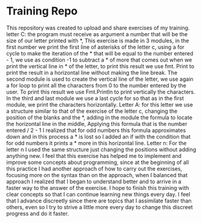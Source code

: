 # Training Repo

This repository was created to upload and share exercises of my training.
letter C: the program must receive as argument a number that will be the size of our letter printed with *, This exercise is made in 3 modules, in the first number we print the first line of asterisks of the letter c, using a for cycle to make the iteration of the * that will be equal to the number entered - 1, we use as condition -1 to subtract a * of more that comes out when we print the vertical line in * of the letter, to print this result we use fmt. Print to print the result in a horizontal line without making the line break.
The second module is used to create the vertical line of the letter, we use again a for loop to print all the characters from 0 to the number entered by the user.
To print this result we use Fmt.Println to print vertically the characters.
In the third and last module we use a last cycle for so that as in the first module, we print the characters horizontally.
Letter A: for this letter we use a structure similar to that of the exercise of the letter c, changing the position of the blanks and the *, adding in the module the formula to locate the horizontal line in the middle, Applying this formula that is the number entered / 2 - 1 I realized that for odd numbers this formula approximates down and in this process a * is lost so I added an if with the condition that for odd numbers it prints a * more in this horizontal line.
Letter n: For the letter n I used the same structure just changing the positions without adding anything new.
I feel that this exercise has helped me to implement and improve some concepts about programming, since at the beginning of all this practice I had another approach of how to carry out the exercises, focusing more on the syntax than on the approach, when I balanced that approach I realized that I began to understand better and to arrive in a faster way to the answer of the exercise.
I hope to finish this training with clear concepts so that I can continue learning new things every day. 
I feel that I advance discreetly since there are topics that I assimilate faster than others, even so I try to strive a little more every day to change this discreet progress and do it faster.


